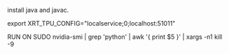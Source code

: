 install java and javac.

export XRT_TPU_CONFIG="localservice;0;localhost:51011"

RUN ON SUDO
nvidia-smi | grep 'python' | awk '{ print $5 }' | xargs -n1 kill -9